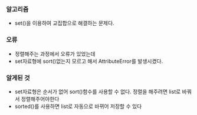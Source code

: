 ### 알고리즘
 - set()을 이용하여 교집합으로 해결하는 문제다.

### 오류
 - 정렬해주는 과정에서 오류가 있었는데
 - set자료형에 sort()없는지 모르고 해서 AttributeError를 발생시켰다.

### 알게된 것
 - set자료형은 순서가 없어 sort()함수를 사용할 수 없다. 정렬을 해주려면 list로 바꿔서 정렬해주어야한다
 - sorted()를 사용하면 list로 자동으로 바뀌어 저장할 수 있다 
